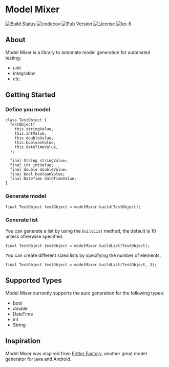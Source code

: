 # Model Mixer

[![Build Status](https://github.com/HelloCuriosity/model-mixer/workflows/Model%Mixer/badge.svg)](https://github.com/HelloCuriosity/model-mixer/actions)
[![codecov](https://codecov.io/gh/HelloCuriosity/model-mixer/branch/master/graph/badge.svg)](https://codecov.io/gh/HelloCuriosity/model-mixer)
[![Pub Version](https://img.shields.io/pub/v/model_mixer?color=blue)](https://pub.dev/packages/model_mixer)
[![License](https://img.shields.io/dub/l/vibe-d.svg)](https://github.com/HelloCuriosity/model-mixer/blob/master/LICENSE)
[![ko-fi](https://img.shields.io/badge/donate%20on-Ko--fi-blue.svg)](https://ko-fi.com/U7U4L9F5)

## About
Model Mixer is a library to automate model generation for automated testing:
- unit
- integration
- etc.

## Getting Started
### Define you model
```
class TestObject {
  TestObject(
    this.stringValue,
    this.intValue,
    this.doubleValue,
    this.booleanValue,
    this.dateTimeValue,
  );

  final String stringValue;
  final int intValue;
  final double doubleValue;
  final bool booleanValue;
  final DateTime dateTimeValue;
}
```

### Generate model
```
final TestObject testObject = modelMixer.build(TestObject);
```

### Generate list
You can generate a list by using the `buildList` method, the default is 10 unless otherwise specified.

```
final TestObject testObject = modelMixer.buildList(TestObject);
```

You can create different sized lists by specifying the number of elements.

```
final TestObject testObject = modelMixer.buildList(TestObject, 3);
```

## Supported Types
Model Mixer currently supports the auto generation for the following types:
* bool
* double
* DateTime
* int
* String 

## Inspiration
Model Mixer was inspired from [Fritter Factory](https://github.com/equinox-one/fritterfactory), another great model generator for java and Android. 
